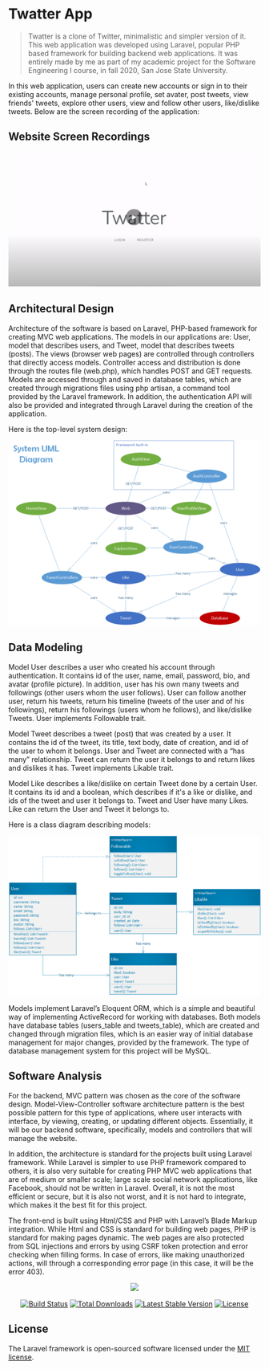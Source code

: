 # Twatter App

> Twatter is a clone of Twitter, minimalistic and simpler version of it. This web application was developed using Laravel, popular PHP based framework for building backend web applications. It was entirely made by me as part of my academic project for the Software Engineering I course, in fall 2020, San Jose State University.

In this web application, users can create new accounts or sign in to their existing accounts, manage personal profile, set avater, post tweets, view friends' tweets, explore other users, view and follow other users, like/dislike tweets. Below are the screen recording of the application:

## Website Screen Recordings
[![Watch the video](screenshot.jpg)](https://youtu.be/VhhvBNY_7kU)


## Architectural Design

Architecture of the software is based on Laravel, PHP-based framework for creating MVC web applications. The models in our applications are: User, model that describes users, and Tweet, model that describes tweets (posts). The views (browser web pages) are controlled through controllers that directly access models. Controller access and distribution is done through the routes file (web.php), which handles POST and GET requests. Models are accessed through and saved in database tables, which are created through migrations files using php artisan, a command tool provided by the Laravel framework. In addition, the authentication API will also be provided and integrated through Laravel during the creation of the application.

Here is the top-level system design:

<img src="UML_Diagram.png">


## Data Modeling

Model User describes a user who created his account through authentication. It contains id of the user, name, email, password, bio, and avatar (profile picture). In addition, user has his own many tweets and followings (other users whom the user follows). User can follow another user, return his tweets, return his timeline (tweets of the user and of his followings), return his followings (users whom he follows), and like/dislike Tweets. User implements Followable trait.

Model Tweet describes a tweet (post) that was created by a user. It contains the id of the tweet, its title, text body, date of creation, and id of the user to whom it belongs. User and Tweet are connected with a “has many” relationship. Tweet can return the user it belongs to and return likes and dislikes it has. Tweet implements Likable trait.

Model Like describes a like/dislike on certain Tweet done by a certain User. It contains its id and a boolean, which describes if it's a like or dislike, and ids of the tweet and user it belongs to. Tweet and User have many Likes. Like can return the User and Tweet it belongs to.

Here is a class diagram describing models:

<img src="Model_Object_Diagram.png">

Models implement Laravel’s Eloquent ORM, which is a simple and beautiful way of implementing ActiveRecord for working with databases. Both models have database tables (users_table and tweets_table), which are created and changed through migration files, which is an easier way of initial database management for major changes, provided by the framework. The type of database management system for this project will be MySQL.


## Software Analysis

For the backend, MVC pattern was chosen as the core of the software design. Model-View-Controller software architecture pattern is the best possible pattern for this type of applications, where user interacts with interface, by viewing, creating, or updating different objects. Essentially, it will be our backend software, specifically, models and controllers that will manage the website.

In addition, the architecture is standard for the projects built using Laravel framework. While Laravel is simpler to use PHP framework compared to others, it is also very suitable for creating PHP MVC web applications that are of medium or smaller scale; large scale social network applications, like Facebook, should not be written in Laravel. Overall, it is not the most efficient or secure, but it is also not worst, and it is not hard to integrate, which makes it the best fit for this project.
    
The front-end is built using Html/CSS and PHP with Laravel’s Blade Markup integration. While Html and CSS is standard for building web pages, PHP is standard for making pages dynamic. The web pages are also protected from SQL injections and errors by using CSRF token protection and error checking when filling forms. In case of errors, like making unauthorized actions, will through a corresponding error page (in this case, it will be the error 403).



<p align="center"><a href="https://laravel.com" target="_blank"><img src="https://raw.githubusercontent.com/laravel/art/master/logo-lockup/5%20SVG/2%20CMYK/1%20Full%20Color/laravel-logolockup-cmyk-red.svg" width="400"></a></p>

<p align="center">
<a href="https://travis-ci.org/laravel/framework"><img src="https://travis-ci.org/laravel/framework.svg" alt="Build Status"></a>
<a href="https://packagist.org/packages/laravel/framework"><img src="https://poser.pugx.org/laravel/framework/d/total.svg" alt="Total Downloads"></a>
<a href="https://packagist.org/packages/laravel/framework"><img src="https://poser.pugx.org/laravel/framework/v/stable.svg" alt="Latest Stable Version"></a>
<a href="https://packagist.org/packages/laravel/framework"><img src="https://poser.pugx.org/laravel/framework/license.svg" alt="License"></a>
</p>

## License

The Laravel framework is open-sourced software licensed under the [MIT license](https://opensource.org/licenses/MIT).
